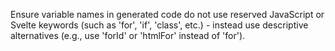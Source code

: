 
Ensure variable names in generated code do not use reserved JavaScript or Svelte keywords (such as 'for', 'if', 'class', etc.) - instead use descriptive alternatives (e.g., use 'forId' or 'htmlFor' instead of 'for').

